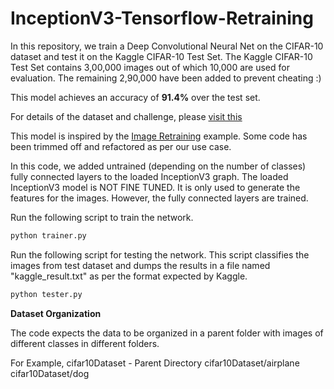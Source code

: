 # InceptionV3-Tensorflow-Retraining

In this repository, we train a Deep Convolutional Neural Net on the CIFAR-10 dataset and test it on the Kaggle CIFAR-10 Test Set. The Kaggle CIFAR-10 Test Set contains 3,00,000 images out of which 10,000 are used for evaluation. The remaining 2,90,000 have been added to prevent cheating :) 

This model achieves an accuracy of <b>91.4%</b> over the test set.

For details of the dataset and challenge, please [visit this](https://www.kaggle.com/c/cifar-10)

This model is inspired by the [Image Retraining](https://github.com/tensorflow/tensorflow/tree/master/tensorflow/examples/image_retraining) example. Some code has been trimmed off and refactored as per our use case.

In this code, we added untrained (depending on the number of classes) fully connected layers to the loaded InceptionV3 graph. The loaded InceptionV3 model is NOT FINE TUNED. It is only used to generate the features for the images. However, the fully connected layers are trained.

Run the following script to train the network.
```python
python trainer.py
```

Run the following script for testing the network. This script classifies the images from test dataset and dumps the results in a file named "kaggle_result.txt" as per the format expected by Kaggle.
```python
python tester.py
```

<b> Dataset Organization </b>

The code expects the data to be organized in a parent folder with images of different classes in different folders.

For Example,
cifar10Dataset - Parent Directory
cifar10Dataset/airplane
cifar10Dataset/dog
